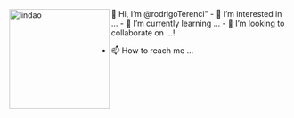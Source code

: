 <img src="https://user-images.githubusercontent.com/45578535/139143391-128bab2e-015e-452a-9b60-cda397742530.png" width="180px" alt="lindao" align="left">
👋 Hi, I’m @rodrigoTerenci"
- 👀 I’m interested in ...
- 🌱 I’m currently learning ...
- 💞️ I’m looking to collaborate on ...!

- 📫 How to reach me ...

<!---
rodrigoTerenci/rodrigoTerenci is a ✨ special ✨ repository because its `README.md` (this file) appears on your GitHub profile.
You can click the Preview link to take a look at your changes.
--->
